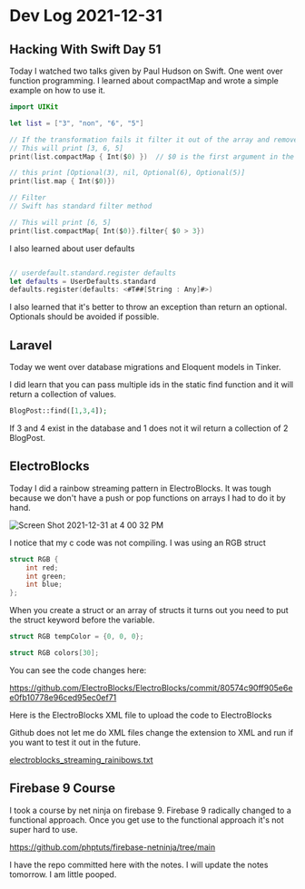 # Dev Log 2021-12-31

## Hacking With Swift Day 51

Today I watched two talks given by Paul Hudson on Swift.  One went over function programming.  I learned about compactMap and wrote a simple example on how to use it.  

```swift
import UIKit

let list = ["3", "non", "6", "5"]

// If the transformation fails it filter it out of the array and removes all
// This will print [3, 6, 5]
print(list.compactMap { Int($0) })  // $0 is the first argument in the array

// this print [Optional(3), nil, Optional(6), Optional(5)]
print(list.map { Int($0)})

// Filter
// Swift has standard filter method

// This will print [6, 5]
print(list.compactMap{ Int($0)}.filter{ $0 > 3})


```

I also learned about user defaults

```swift

// userdefault.standard.register defaults
let defaults = UserDefaults.standard
defaults.register(defaults: <#T##[String : Any]#>)

```

I also learned that it's better to throw an exception than return an optional.  Optionals should be avoided if possible.

## Laravel

Today we went over database migrations and Eloquent models in Tinker.

I did learn that you can pass multiple ids in the static find function and it will return a collection of values.


```php
BlogPost::find([1,3,4]);
```

If 3 and 4 exist in the database and 1 does not it wil return a collection of 2 BlogPost.


## ElectroBlocks

Today I did a rainbow streaming pattern in ElectroBlocks.  It was tough because we don't have a push or pop functions on arrays I had to do it by hand.

![Screen Shot 2021-12-31 at 4 00 32 PM](https://user-images.githubusercontent.com/9620015/147841351-8dc76a91-90d1-4365-afe8-20a851b2f797.png)

I notice that my c code was not compiling.  I was using an RGB struct

```c
struct RGB {
	int red;
	int green;
	int blue;
};
```

When you create a struct or an array of structs it turns out you need to put the struct keyword before the variable.

```c
struct RGB tempColor = {0, 0, 0};

struct RGB colors[30];
```

You can see the code changes here:

https://github.com/ElectroBlocks/ElectroBlocks/commit/80574c90ff905e6ee0fb10778e96ced95ec0ef71

Here is the ElectroBlocks XML file to upload the code to ElectroBlocks

Github does not let me do XML files change the extension to XML and run if you want to test it out in the future.

[electroblocks_streaming_rainibows.txt](https://github.com/phptuts/devlog/files/7797237/electroblocks_streaming_rainibows.txt)

## Firebase 9 Course

I took a course by net ninja on firebase 9.  Firebase 9 radically changed to a functional approach.  Once you get use to the functional approach it's not super hard to use.

https://github.com/phptuts/firebase-netninja/tree/main

I have the repo committed here with the notes.  I will update the notes tomorrow.  I am little pooped.   

